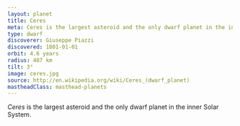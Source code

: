 ```yaml
---
layout: planet
title: Ceres
meta: Ceres is the largest asteroid and the only dwarf planet in the inner Solar System.
type: dwarf
discoverer: Giuseppe Piazzi
discovered: 1801-01-01
orbit: 4.6 years
radius: 487 km
tilt: 3°
image: ceres.jpg
source: http://en.wikipedia.org/wiki/Ceres_(dwarf_planet)
mastheadClass: masthead-planets
---
```


*Ceres* is the largest asteroid and the only dwarf planet in the inner Solar System.
